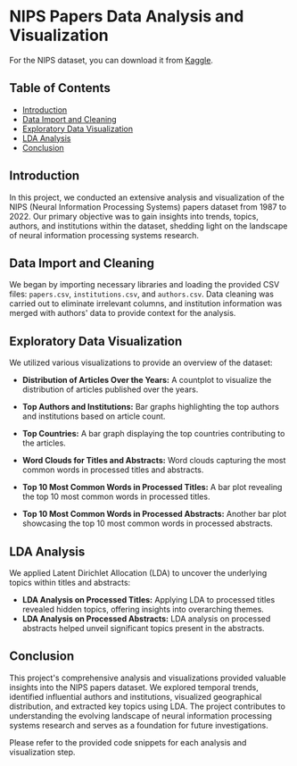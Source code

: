 # NIPS Papers Data Analysis and Visualization

For the NIPS dataset, you can download it from [Kaggle](https://www.kaggle.com/datasets/yerbaaaa/nips-19872020).

## Table of Contents

- [Introduction](#introduction)
- [Data Import and Cleaning](#data-import-and-cleaning)
- [Exploratory Data Visualization](#exploratory-data-visualization)
- [LDA Analysis](#lda-analysis)
- [Conclusion](#conclusion)

## Introduction

In this project, we conducted an extensive analysis and visualization of the NIPS (Neural Information Processing Systems) papers dataset from 1987 to 2022. Our primary objective was to gain insights into trends, topics, authors, and institutions within the dataset, shedding light on the landscape of neural information processing systems research.

## Data Import and Cleaning

We began by importing necessary libraries and loading the provided CSV files: `papers.csv`, `institutions.csv`, and `authors.csv`. Data cleaning was carried out to eliminate irrelevant columns, and institution information was merged with authors' data to provide context for the analysis.

## Exploratory Data Visualization

We utilized various visualizations to provide an overview of the dataset:

- **Distribution of Articles Over the Years:** A countplot to visualize the distribution of articles published over the years.
- **Top Authors and Institutions:** Bar graphs highlighting the top authors and institutions based on article count.
- **Top Countries:** A bar graph displaying the top countries contributing to the articles.

- **Word Clouds for Titles and Abstracts:** Word clouds capturing the most common words in processed titles and abstracts.

- **Top 10 Most Common Words in Processed Titles:** A bar plot revealing the top 10 most common words in processed titles.

- **Top 10 Most Common Words in Processed Abstracts:** Another bar plot showcasing the top 10 most common words in processed abstracts.

## LDA Analysis

We applied Latent Dirichlet Allocation (LDA) to uncover the underlying topics within titles and abstracts:

- **LDA Analysis on Processed Titles:** Applying LDA to processed titles revealed hidden topics, offering insights into overarching themes.
- **LDA Analysis on Processed Abstracts:** LDA analysis on processed abstracts helped unveil significant topics present in the abstracts.

## Conclusion

This project's comprehensive analysis and visualizations provided valuable insights into the NIPS papers dataset. We explored temporal trends, identified influential authors and institutions, visualized geographical distribution, and extracted key topics using LDA. The project contributes to understanding the evolving landscape of neural information processing systems research and serves as a foundation for future investigations.

Please refer to the provided code snippets for each analysis and visualization step.